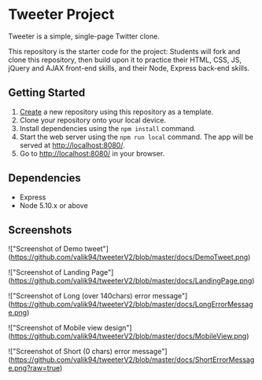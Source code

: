 # Tweeter Project

Tweeter is a simple, single-page Twitter clone.

This repository is the starter code for the project: Students will fork and clone this repository, then build upon it to practice their HTML, CSS, JS, jQuery and AJAX front-end skills, and their Node, Express back-end skills.

## Getting Started

1. [Create](https://docs.github.com/en/repositories/creating-and-managing-repositories/creating-a-repository-from-a-template) a new repository using this repository as a template.
2. Clone your repository onto your local device.
3. Install dependencies using the `npm install` command.
3. Start the web server using the `npm run local` command. The app will be served at <http://localhost:8080/>.
4. Go to <http://localhost:8080/> in your browser.

## Dependencies

- Express
- Node 5.10.x or above

## Screenshots

!["Screenshot of Demo tweet"] (https://github.com/valik94/tweeterV2/blob/master/docs/DemoTweet.png)

!["Screenshot of Landing Page"] (https://github.com/valik94/tweeterV2/blob/master/docs/LandingPage.png)

!["Screenshot of Long (over 140chars) error message"] (https://github.com/valik94/tweeterV2/blob/master/docs/LongErrorMessage.png)

!["Screenshot of Mobile view design"] (https://github.com/valik94/tweeterV2/blob/master/docs/MobileView.png)

!["Screenshot of Short (0 chars) error message"] (https://github.com/valik94/tweeterV2/blob/master/docs/ShortErrorMessage.png?raw=true)

